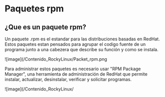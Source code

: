 # Paquetes rpm
## ¿Que es un paquete rpm?
Un paquete .rpm es el estandar para las distribuciones basadas en RedHat. Estos paquetes estan pensados para agrupar el codigo fuente de un programa junto a
una cabezera que describe su función y como se instala.

![image](/Contenido_RockyLinux/Packet_rpm.png

Para administrar estos paquetes es necesario usar "RPM Package Manager", una herramienta de administración de RedHat que permite instalar, actualizar,
desinstalar, verificar y solicitar programas.

![image](/Contenido_RockyLinux/
